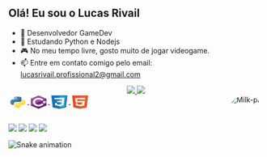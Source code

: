 ## Olá! Eu sou o Lucas Rivail
- :telescope: Desenvolvedor GameDev
- :seedling: Estudando Python e Nodejs
- :video_game: No meu tempo livre, gosto muito de jogar videogame.
- :mailbox: Entre em contato comigo pelo email: lucasrivail.profissional2@gmail.com

<div align="center">
  <a href="https://github.com/HYZIN-1">
  <img height="140em" src="https://github-readme-stats.vercel.app/api?username=hyzin-1&show_icons=true&theme=dark&include_all_commits=true&count_private=true"/>
  <img height="140em" src="https://github-readme-stats.vercel.app/api/top-langs/?username=hyzin-1&layout=compact&langs_count=7&theme=dark"/>
</div>
  <img align="center" alt="Lucas-Python" height="27" width="37" src="https://raw.githubusercontent.com/devicons/devicon/master/icons/python/python-original.svg">
   <img align="center" alt="Lucas-Csharp" height="27" width="37" src="https://raw.githubusercontent.com/devicons/devicon/master/icons/csharp/csharp-original.svg">
  <img align="center" alt="Lucas-CSS" height="27" width="37" src="https://raw.githubusercontent.com/devicons/devicon/master/icons/css3/css3-original.svg">
  <img align="center" alt="Lucas-HTML" height="27" width="37" src="https://raw.githubusercontent.com/devicons/devicon/master/icons/html5/html5-original.svg">
  <img align="right" alt="Milk-pic" height="150" style="border-radius:50px;" src="https://i.pinimg.com/originals/8a/51/46/8a51463aa43d11854058f5adffcb507e.png">
</div>
  
  ##
  
  <a href="https://www.instagram.com/lucas.rivail/" target="_blank"><img src="https://img.shields.io/badge/Instagram-E4405F?style=for-the-badge&logo=instagram&logoColor=white" target="_blank"></a>
  <a href="https://twitter.com/RivailLucas" target="_blank"><img src="https://res.cloudinary.com/practicaldev/image/fetch/s--opAxX3tY--/c_limit%2Cf_auto%2Cfl_progressive%2Cq_auto%2Cw_880/https://img.shields.io/badge/Twitter-1DA1F2%3Fstyle%3Dfor-the-badge%26logo%3Dtwitter%26logoColor%3Dwhite" target="_blank"></a>
<a href = "https://discord.gg/XcvSdbPJaZ"><img src="https://res.cloudinary.com/practicaldev/image/fetch/s--kDil9AKc--/c_limit%2Cf_auto%2Cfl_progressive%2Cq_auto%2Cw_880/https://img.shields.io/badge/Discord-7289DA%3Fstyle%3Dfor-the-badge%26logo%3Ddiscord%26logoColor%3Dwhite" target="_blank"></a>
<a href ="mailto:lucasrivail.profissional2@gmail.com"><img src="https://res.cloudinary.com/practicaldev/image/fetch/s--C75QF96b--/c_limit%2Cf_auto%2Cfl_progressive%2Cq_auto%2Cw_880/https://img.shields.io/badge/Gmail-D14836%3Fstyle%3Dfor-the-badge%26logo%3Dgmail%26logoColor%3Dwhite" target="_blank"></a>

![Snake animation](https://github.com/hyzin-1/hyzin-1/blob/output/github-contribution-grid-snake.svg)
